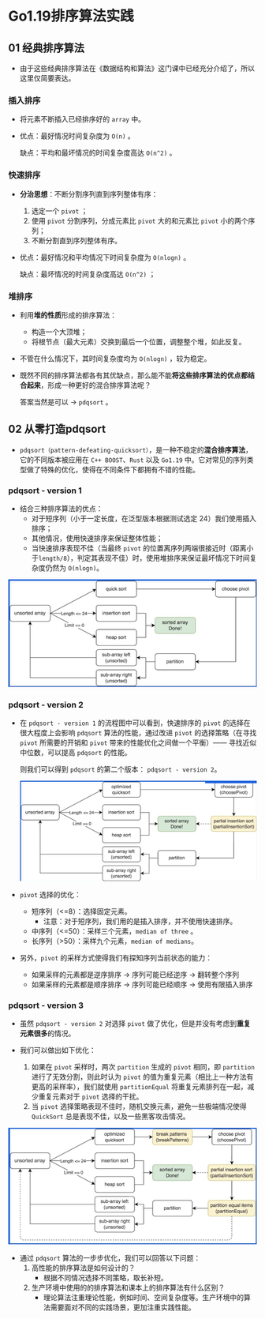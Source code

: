 # Go1.19排序算法实践

## 01 经典排序算法

- 由于这些经典排序算法在《数据结构和算法》这门课中已经充分介绍了，所以这里仅简要表达。

### 插入排序

- 将元素不断插入已经排序好的 `array` 中。

- 优点：最好情况时间复杂度为 `O(n)` 。

  缺点：平均和最坏情况的时间复杂度高达 `O(n^2)` 。

### 快速排序

- **分治思想**：不断分割序列直到序列整体有序：

  1. 选定一个 `pivot` ；
  2. 使用 `pivot` 分割序列，分成元素比 `pivot` 大的和元素比 `pivot` 小的两个序列；
  3. 不断分割直到序列整体有序。

- 优点：最好情况和平均情况下时间复杂度为 `O(nlogn)` 。

  缺点：最坏情况的时间复杂度高达 `O(n^2)` ；

### 堆排序

- 利用**堆的性质**形成的排序算法：
  - 构造一个大顶堆；
  - 将根节点（最大元素）交换到最后一个位置，调整整个堆，如此反复。
- 不管在什么情况下，其时间复杂度均为 `O(nlogn)` ，较为稳定。

- 既然不同的排序算法都各有其优缺点，那么能不能**将这些排序算法的优点都结合起来**，形成一种更好的混合排序算法呢？

  答案当然是可以 -> `pdqsort` 。

## 02 从零打造pdqsort

- `pdqsort（pattern-defeating-quicksort）`，是一种不稳定的**混合排序算法**，它的不同版本被应用在 `C++ BOOST`、`Rust` 以及 `Go1.19` 中。它对常见的序列类型做了特殊的优化，使得在不同条件下都拥有不错的性能。

### pdqsort - version 1

- 结合三种排序算法的优点：
  - 对于短序列（小于一定长度，在泛型版本根据测试选定 24）我们使用插入排序；
  - 其他情况，使用快速排序来保证整体性能；
  - 当快速排序表现不佳（当最终 `pivot` 的位置离序列两端很接近时（距离小于`length/8`），判定其表现不佳）时，使用堆排序来保证最坏情况下时间复杂度仍然为 `O(nlogn)`。

![](img/Go1.19排序算法实践/pdqsort-v1.jpg)

### pdqsort - version 2

- 在 `pdqsort - version 1` 的流程图中可以看到，快速排序的 `pivot` 的选择在很大程度上会影响 `pdqsort` 算法的性能，通过改进 `pivot` 的选择策略（在寻找 `pivot` 所需要的开销和 `pivot` 带来的性能优化之间做一个平衡）—— 寻找近似中位数，可以提高 `pdqsort` 的性能。

  则我们可以得到 `pdqsort` 的第二个版本： `pdqsort - version 2`。

  ![](img/Go1.19排序算法实践/pdqsort-v2.jpg)

- `pivot` 选择的优化：
  - 短序列（<=8）：选择固定元素。
    - 注意：对于短序列，我们用的是插入排序，并不使用快速排序。
  - 中序列（<=50）：采样三个元素，`median of three` 。
  - 长序列（>50）：采样九个元素，`median of medians`。

- 另外，`pivot` 的采样方式使得我们有探知序列当前状态的能力：
  - 如果采样的元素都是逆序排序 -> 序列可能已经逆序 -> 翻转整个序列
  - 如果采样的元素都是顺序排序 -> 序列可能已经顺序 -> 使用有限插入排序

### pdqsort - version 3

- 虽然 `pdqsort - version 2` 对选择 `pivot` 做了优化，但是并没有考虑到**重复元素很多**的情况。

- 我们可以做出如下优化：
  1. 如果在 `pivot` 采样时，两次 `partition` 生成的 `pivot` 相同，即 `partition` 进行了无效分割，则此时认为 `pivot` 的值为重复元素（相比上一种方法有更高的采样率），我们就使用 `partitionEqual` 将重复元素排列在一起，减少重复元素对于 `pivot` 选择的干扰。
  2. 当 `pivot` 选择策略表现不佳时，随机交换元素，避免一些极端情况使得 `QuickSort` 总是表现不佳，以及一些黑客攻击情况。

![](img/Go1.19排序算法实践/pdqsort-v3.jpg)

- 通过 `pdqsort` 算法的一步步优化，我们可以回答以下问题：
  1. 高性能的排序算法是如何设计的？
     - 根据不同情况选择不同策略，取长补短。
  2. 生产环境中使用的的排序算法和课本上的排序算法有什么区别？
     - 理论算法注重理论性能，例如时间、空间复杂度等。生产环境中的算法需要面对不同的实践场景，更加注重实践性能。